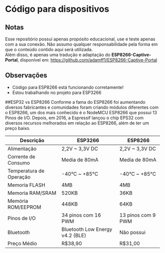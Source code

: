 # Código para dispositivos
## Notas
Esse repositório possuí apenas propósito educacional, use e teste apenas com a sua conexão. Não assumo qualquer responsabilidade pela forma em que o conteúdo contido aqui será utilizada.<br>
Além disso, é apenas uma tradução e adaptação do **ESP8266-Captive-Portal**, disponível em: https://github.com/adamff1/ESP8266-Captive-Portal

## Observações
- Código para ESP8266 está funcionando corretamente!
- Estou trabalhando no projeto para ESP3266

##ESP32 vs ESP8266
Conforme a fama do ESP8266 foi aumentando diversos fabricantes e comunidades foram criando módulos diferentes com o ESP8266, um dos mais conhecido é o NodeMCU ESP8266 que possui 13 Pinos de I/O. Depois, em 2016, a Espressif lançou o chip EPS32 com diversos recursos melhorados em relação ao ESP8266, além de ter um preço baixo.

| **Descrição**  | **ESP3266** | **ESP8266** |
| ------------- | ------------- | ------------- |
| Alimentação  | 2,2V ~ 3,3V DC  | 2,2V ~ 3,3V DC | 
| Corrente de Consumo  | Media de 80mA |	Media de 80mA |
| Temperatura de Operação  | -40°C ~ +85°C  | -40°C ~ +85°C  | 
| Memoria FLASH  | 4MB  | 4MB  | 
| Memoria RAM/SRAM  | 520KB  | 36KB  | 
| Memória ROM/EEPROM  | 448KB  | 64KB  | 
| Pinos de I/O | 34 pinos com 16 PWM  | 13 pinos com 9 PWM  | 
| Bluetooth | Bluetooth Low Energy v4.2 (BLE)  | Não possui  | 
| Preço Médio | R$38,90  | R$31,00  |
